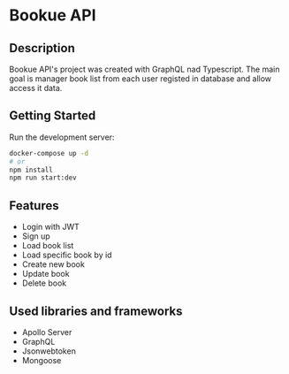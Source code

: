 # Bookue API

## Description
Bookue API's project was created with GraphQL nad Typescript. The main goal is manager book list from each user registed in database and allow access it data.

## Getting Started

Run the development server:

```bash
docker-compose up -d
# or
npm install
npm run start:dev
```

## Features
- Login with JWT
- Sign up
- Load book list
- Load specific book by id
- Create new book
- Update book
- Delete book

## Used libraries and frameworks
- Apollo Server
- GraphQL
- Jsonwebtoken
- Mongoose
